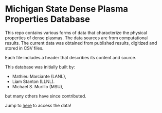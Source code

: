 # Michigan State Dense Plasma Properties Database

This repo contains various forms of data that characterize the physical properties of dense plasmas. The data sources are from computational results. The current data was obtained from published results, digitized and stored in CSV files.

Each file includes a header that describes its content and source.

This database was initially built by:
* Mathieu Marciante (LANL),
* Liam Stanton (LLNL).
* Michael S. Murillo (MSU),

but many others have since contributed.

Jump to [here](database/) to access the data!
